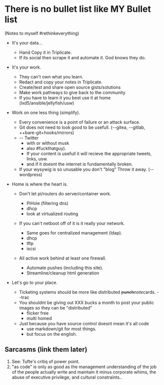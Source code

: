 # There is no bullet list like MY Bullet list

(Notes to myself #rethinkeverything)

* It's your data...
  * Hand Copy it in Triplicate.
  * If its social then scrape it and automate it. God knows they do.
* It's your work.
    * They can't own what you learn.
    * Redact and copy your notes in Triplicate.
    * Create/test and share open source gists/solutions
    * Make work pathways to give back to the community
    * If you have to learn it you best use it at home (lxd5/ansible/jellyfish/usw)

* Work on one less thing (simplify).
  * Every convenience is a point of failure or an attack surface.
  * Git does not need to look good to be usefull. (--gitea, --gitlab, ++bare-git+hooks/mirrors)
  * -- Twitter
    * with or without musk
    * also #fuckthatguy).
    * If your content is usefull it will recieve the appropriate tweets, links, usw.
    * and if it doesnt the internet is fundamentally broken.
  * If your wysywig is so unusable you don't "blog" Throw it away. (--wordpress)  

* Home is where the heart is.
  * Don't let pi/routers do server/container work.
    * PiHole (filtering dns)
    * dhcp
    * look at virtualized routing

  * If you can't netboot off of it is it really your network.
    * Same goes for centralized management (ldap).
    * dhcp
    * tftp
    * iscsi
 
  * All active work behind at least one firewall.
    * Automate pushes (including this site).
    * Streamline/cleanup html generation

* Let's go to your place.
    * Ticketing systems should be more like distributed <del>punch</del><i>note</i>cards. --trac
    * You shouldnt be giving out XXX bucks a month to post your public images so they can be "distributed"
        * flicker free
        * multi homed
    * Just because you have source control doesnt mean it's all code 
        * use markdown/git for most things.
        * but focus on the english.

## Sarcasms (link them later)

1. See: Tufte's critiq of power point.
2. "as code" is only as good as the management understanding of the job of the people actually write and maintain it minus corporate whims, the abuse of executive privilege, and cultural constraints..
